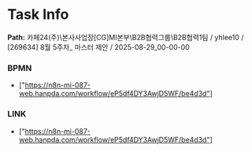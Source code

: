 # Task Info

**Path:** 카페24(주)\본사사업장\[CG]MI본부\B2B협력그룹\B2B협력1팀 / yhlee10 / [269634] 8월 5주차_ 마스터 제안 / 2025-08-29_00-00-00

### BPMN
- ["https://n8n-mi-087-web.hanpda.com/workflow/eP5df4DY3AwjD5WF/be4d3d"]

### LINK
- ["https://n8n-mi-087-web.hanpda.com/workflow/eP5df4DY3AwjD5WF/be4d3d"]

